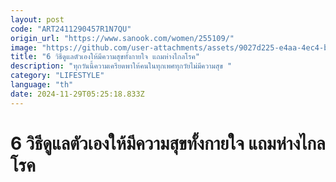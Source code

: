```yaml
---
layout: post
code: "ART2411290457R1N7QU"
origin_url: "https://www.sanook.com/women/255109/"
image: "https://github.com/user-attachments/assets/9027d225-e4aa-4ec4-b6b9-6aa484bb1ef8"
title: "6 วิธีดูแลตัวเองให้มีความสุขทั้งกายใจ แถมห่างไกลโรค"
description: "ทุกวันนี้ความเครียดพาให้คนในทุกเพศทุกวัยไม่มีความสุข "
category: "LIFESTYLE"
language: "th"
date: 2024-11-29T05:25:18.833Z
---
```


# 6 วิธีดูแลตัวเองให้มีความสุขทั้งกายใจ แถมห่างไกลโรค
